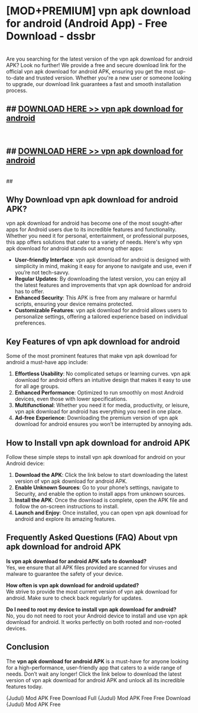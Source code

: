 # [MOD+PREMIUM] vpn apk download for android (Android App) - Free Download - dssbr <br>
<br>
Are you searching for the latest version of the vpn apk download for android APK? Look no further! We provide a free and secure download link for the official vpn apk download for android APK, ensuring you get the most up-to-date and trusted version. Whether you're a new user or someone looking to upgrade, our download link guarantees a fast and smooth installation process.


## ##  [DOWNLOAD HERE >> vpn apk download for android](http://freeplayer.one?title=vpn_apk_download_for_android&ref=apk1)
  <br>

##  ## [DOWNLOAD HERE >> vpn apk download for android](http://freeplayer.one?title=vpn_apk_download_for_android&ref=apk1)
  <br>
  ##



## Why Download vpn apk download for android APK?

vpn apk download for android has become one of the most sought-after apps for Android users due to its incredible features and functionality. Whether you need it for personal, entertainment, or professional purposes, this app offers solutions that cater to a variety of needs. Here's why vpn apk download for android stands out among other apps:

- **User-friendly Interface**: vpn apk download for android is designed with simplicity in mind, making it easy for anyone to navigate and use, even if you’re not tech-savvy.
- **Regular Updates**: By downloading the latest version, you can enjoy all the latest features and improvements that vpn apk download for android has to offer.
- **Enhanced Security**: This APK is free from any malware or harmful scripts, ensuring your device remains protected.
- **Customizable Features**: vpn apk download for android allows users to personalize settings, offering a tailored experience based on individual preferences.

## Key Features of vpn apk download for android

Some of the most prominent features that make vpn apk download for android a must-have app include:

1. **Effortless Usability**: No complicated setups or learning curves. vpn apk download for android offers an intuitive design that makes it easy to use for all age groups.
2. **Enhanced Performance**: Optimized to run smoothly on most Android devices, even those with lower specifications.
3. **Multifunctional**: Whether you need it for media, productivity, or leisure, vpn apk download for android has everything you need in one place.
4. **Ad-free Experience**: Downloading the premium version of vpn apk download for android ensures you won’t be interrupted by annoying ads.

## How to Install vpn apk download for android APK

Follow these simple steps to install vpn apk download for android on your Android device:

1. **Download the APK**: Click the link below to start downloading the latest version of vpn apk download for android APK.
2. **Enable Unknown Sources**: Go to your phone’s settings, navigate to Security, and enable the option to install apps from unknown sources.
3. **Install the APK**: Once the download is complete, open the APK file and follow the on-screen instructions to install.
4. **Launch and Enjoy**: Once installed, you can open vpn apk download for android and explore its amazing features.

## Frequently Asked Questions (FAQ) About vpn apk download for android APK

**Is vpn apk download for android APK safe to download?**  
Yes, we ensure that all APK files provided are scanned for viruses and malware to guarantee the safety of your device.

**How often is vpn apk download for android updated?**  
We strive to provide the most current version of vpn apk download for android. Make sure to check back regularly for updates.

**Do I need to root my device to install vpn apk download for android?**  
No, you do not need to root your Android device to install and use vpn apk download for android. It works perfectly on both rooted and non-rooted devices.

## Conclusion

The **vpn apk download for android APK** is a must-have for anyone looking for a high-performance, user-friendly app that caters to a wide range of needs. Don’t wait any longer! Click the link below to download the latest version of vpn apk download for android APK and unlock all its incredible features today.

{Judul} Mod APK Free
Download Full {Judul} Mod APK Free
Free Download {Judul} Mod APK Free

